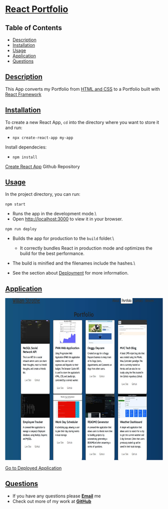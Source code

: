 # [React Portfolio](https://github.com/wwstrothe/react-portfolio)

## Table of Contents

- [Description](#description)
- [Installation](#installation)
- [Usage](#usage)
- [Application](#application)
- [Questions](#questions)

## [Description](#table-of-contents)

This App converts my Portfolio from [HTML and CSS](https://wwstrothe.github.io/portfolio/) to a Portfolio built with [React Framework](https://wwstrothe.github.io/react-portfolio/)

## [Installation](#table-of-contents)

To create a new React App, `cd` into the directory where you want to store it and run:

- `npx create-react-app my-app`

Install dependecies:

- `npm install`

[Create React App](https://github.com/facebook/create-react-app) Github Repository

## [Usage](#table-of-contents)

In the project directory, you can run:

`npm start`

- Runs the app in the development mode.\
- Open [http://localhost:3000](http://localhost:3000) to view it in your browser.

`npm run deploy`

- Builds the app for production to the `build` folder.\

  - It correctly bundles React in production mode and optimizes the build for the best performance.

- The build is minified and the filenames include the hashes.\

- See the section about [Deployment](https://facebook.github.io/create-react-app/docs/deployment) for more information.

## [Application](#table-of-contents)

![application-screenshot](/public/Images/react-portfolio.jpg)

[Go to Deployed Application](https://wwstrothe.github.io/react-portfolio/)

## [Questions](#table-of-contents)

- If you have any questions please [**Email**](mailto:williamstrothe@gmail.com) me 
- Check out more of my work at [**GitHub**](https://github.com/wwstrothe) 